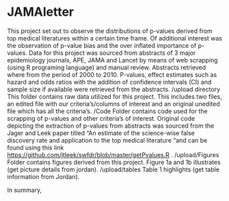 # JAMAletter
This project set out to observe the distributions of p-values derived from top medical literatures within a certain time frame.
Of additional interest was the observation of p-value bias and the over inflated importance of p-values.
Data for this project was sourced from abstracts of 3 major epidemiology journals, APE, JAMA and Lancet by means of web scrapping (using R programing language) and manual review. Abstracts retrieved where from the period of 2000 to 2010.
P-values, effect estimates such as hazard and odds ratios with the addition of confidence intervals (CI) and sample size if available were retrieved from the abstracts.
/upload directory
This folder contains raw data utilized for this project.
This includes two files, an edited file with our criteria’s/columns of interest and an original unedited file which has all the criteria’s.
/Code
Folder contains code used for the scrapping of p-values and other criteria’s of interest. Original code depicting the extraction of p-values from abstracts was sourced from the Jager and Leek paper titled “An estimate of the science-wise false discovery rate and application to the top medical literature “and can be found using this link https://github.com/jtleek/swfdr/blob/master/getPvalues.R .
/upload/Figures 
 Folder contains figures derived from this project. Figure 1a and 1b illustrates (get picture details from jordan).
/upload/tables
Table 1 highlights (get table information from Jordan).

In summary, 
